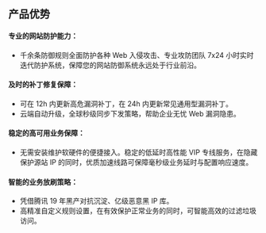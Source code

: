 ## 产品优势
#### 专业的网站防护能力：
- 千余条防御规则全面防护各种 Web 入侵攻击、专业攻防团队 7x24 小时实时迭代防护系统，保障您的网站防御系统永远处于行业前沿。

#### 及时的补丁修复保障：
- 可在 12h 内更新高危漏洞补丁，在 24h 内更新常见通用型漏洞补丁。
- 云端自动升级，全球秒级同步下发策略，帮助企业无忧 Web 漏洞隐患。

#### 稳定的高可用业务保障：
- 无需安装维护软硬件的便捷接入。稳定的低延时高性能 VIP 专线服务，在隐藏保护源站 IP 的同时，优质加速线路可保障毫秒级业务延时与配置响应速度。

#### 智能的业务放刷策略：
- 凭借腾讯 19 年黑产对抗沉淀、亿级恶意黑 IP 库。
- 高精准自定义规则设置，在有效保护正常业务的同时，可智能高效的过滤垃圾访问。